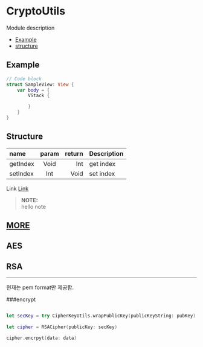 # CryptoUtils

Module description

- [Example](#example)
- [structure](#structure)

## Example

``` Swift
// Code block
struct SampleView: View {
    var body = {
        VStack {

        }
    }
}
```

## Structure

| name | param | return | Description |
| :--- | :---: | ---: | --- |
| getIndex | Void | Int | get index |
| setIndex | Int | Void | set index |


Link [Link](https://google.com)

> **NOTE:** \
hello note 


## [MORE](/Documentation/CryptoUtils/Home.md)



## AES

## RSA
----
현재는 pem format만 제공함.

###encrypt

```swift

let secKey = try CipherKeyUtils.wrapPublicKey(publicKeyString: pubKey)
        
let cipher = RSACipher(publicKey: secKey)

cipher.encrpyt(data: data)        

```

